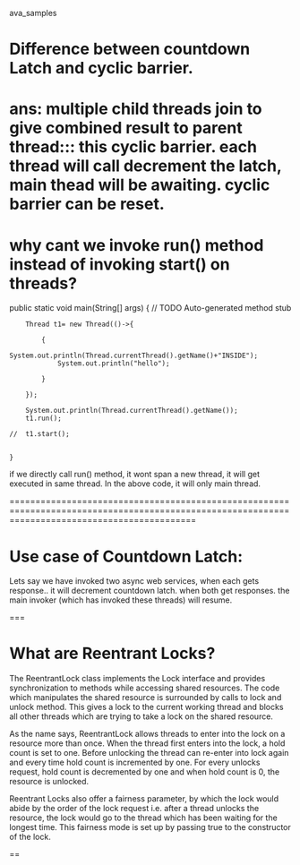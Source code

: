 

ava_samples

Difference between countdown Latch and cyclic barrier.
==
ans: multiple child threads join to give combined result to parent thread::: this cyclic barrier.
     each thread will call decrement the latch, main thead will be awaiting.
     cyclic barrier can be reset.
==
 why cant we invoke run() method instead of invoking start() on threads? 
 ==
 public static void main(String[] args) {
		// TODO Auto-generated method stub
		
		Thread t1= new Thread(()->{
			
			{
				System.out.println(Thread.currentThread().getName()+"INSIDE");
				System.out.println("hello");
				
			}
			
		});

		System.out.println(Thread.currentThread().getName());
		t1.run();
		
	//	t1.start();
		
		
	}

if we directly call run() method, it wont span a new thread, it will get executed in same thread. In the above code, it will only main thread.

================================================================================================================================================

Use case of Countdown Latch:
==
Lets say we have invoked two async web services, when each gets response.. it will decrement countdown latch. when both get responses. the main invoker (which has invoked these threads) will resume.

===

What are Reentrant Locks?
==


The ReentrantLock class implements the Lock interface and provides synchronization to methods while accessing shared resources. The code which manipulates the shared resource is surrounded by calls to lock and unlock method. This gives a lock to the current working thread and blocks all other threads which are trying to take a lock on the shared resource. 

As the name says, ReentrantLock allows threads to enter into the lock on a resource more than once. When the thread first enters into the lock, a hold count is set to one. Before unlocking the thread can re-enter into lock again and every time hold count is incremented by one. For every unlocks request, hold count is decremented by one and when hold count is 0, the resource is unlocked. 

Reentrant Locks also offer a fairness parameter, by which the lock would abide by the order of the lock request i.e. after a thread unlocks the resource, the lock would go to the thread which has been waiting for the longest time. This fairness mode is set up by passing true to the constructor of the lock.

==

